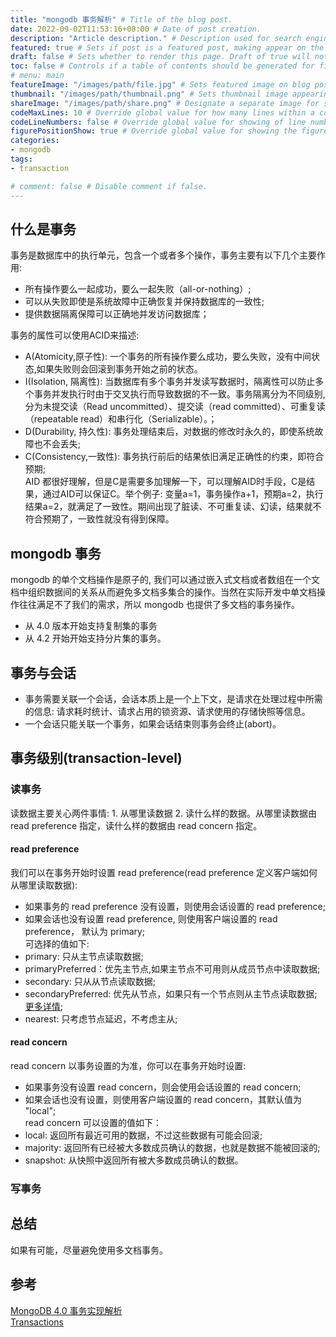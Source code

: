 ```yaml
---
title: "mongodb 事务解析" # Title of the blog post.   
date: 2022-09-02T11:53:16+08:00 # Date of post creation.
description: "Article description." # Description used for search engine.
featured: true # Sets if post is a featured post, making appear on the home page side bar.
draft: false # Sets whether to render this page. Draft of true will not be rendered.
toc: false # Controls if a table of contents should be generated for first-level links automatically.
# menu: main
featureImage: "/images/path/file.jpg" # Sets featured image on blog post.
thumbnail: "/images/path/thumbnail.png" # Sets thumbnail image appearing inside card on homepage.
shareImage: "/images/path/share.png" # Designate a separate image for social media sharing.
codeMaxLines: 10 # Override global value for how many lines within a code block before auto-collapsing.
codeLineNumbers: false # Override global value for showing of line numbers within code block.
figurePositionShow: true # Override global value for showing the figure label.
categories:
- mongodb
tags:
- transaction

# comment: false # Disable comment if false.
---
```


## 什么是事务
事务是数据库中的执行单元，包含一个或者多个操作，事务主要有以下几个主要作用:    
- 所有操作要么一起成功，要么一起失败（all-or-nothing）;   
- 可以从失败即使是系统故障中正确恢复并保持数据库的一致性;   
- 提供数据隔离保障可以正确地并发访问数据库；   

事务的属性可以使用ACID来描述:  
- A(Atomicity,原子性): 一个事务的所有操作要么成功，要么失败，没有中间状态,如果失败则会回滚到事务开始之前的状态。  
- I(Isolation, 隔离性): 当数据库有多个事务并发读写数据时，隔离性可以防止多个事务并发执行时由于交叉执行而导致数据的不一致。事务隔离分为不同级别,分为未提交读（Read uncommitted）、提交读（read committed）、可重复读（repeatable read）和串行化（Serializable）。；     
- D(Durability, 持久性): 事务处理结束后，对数据的修改时永久的，即使系统故障也不会丢失;    
- C(Consistency,一致性):  事务执行前后的结果依旧满足正确性的约束，即符合预期;  
AID 都很好理解，但是C是需要多加理解一下，可以理解AID时手段，C是结果，通过AID可以保证C。举个例子: 变量a=1，事务操作a+1，预期a=2，执行结果a=2，就满足了一致性。期间出现了脏读、不可重复读、幻读，结果就不符合预期了，一致性就没有得到保障。


## mongodb 事务
mongodb 的单个文档操作是原子的, 我们可以通过嵌入式文档或者数组在一个文档中组织数据间的关系从而避免多文档多集合的操作。当然在实际开发中单文档操作往往满足不了我们的需求，所以 mongodb 也提供了多文档的事务操作。  
- 从 4.0 版本开始支持复制集的事务  
- 从 4.2 开始开始支持分片集的事务。


## 事务与会话  
- 事务需要关联一个会话，会话本质上是一个上下文，是请求在处理过程中所需的信息: 请求耗时统计、请求占用的锁资源、请求使用的存储快照等信息。  
- 一个会话只能关联一个事务，如果会话结束则事务会终止(abort)。   

## 事务级别(transaction-level)  
### 读事务
读数据主要关心两件事情: 1. 从哪里读数据 2. 读什么样的数据。从哪里读数据由 read preference 指定，读什么样的数据由
read concern 指定。
#### read preference
我们可以在事务开始时设置  read preference(read preference 定义客户端如何从哪里读取数据):  
- 如果事务的 read preference 没有设置，则使用会话设置的 read preference;  
- 如果会话也没有设置 read preference, 则使用客户端设置的 read preference， 默认为 primary;  
可选择的值如下:
- primary: 只从主节点读取数据;  
- primaryPreferred：优先主节点,如果主节点不可用则从成员节点中读取数据;    
- secondary: 只从从节点读取数据;  
- secondaryPreferred: 优先从节点，如果只有一个节点则从主节点读取数据; [更多详情](https://www.mongodb.com/docs/manual/core/read-preference/#mongodb-readmode-secondaryPreferred);  
- nearest: 只考虑节点延迟，不考虑主从;  

#### read concern 
read concern 以事务设置的为准，你可以在事务开始时设置:
- 如果事务没有设置 read concern，则会使用会话设置的 read concern;  
- 如果会话也没有设置，则使用客户端设置的 read concern，其默认值为 "local";  
read concern 可以设置的值如下：  
- local: 返回所有最近可用的数据，不过这些数据有可能会回滚;  
- majority: 返回所有已经被大多数成员确认的数据，也就是数据不能被回滚的;  
- snapshot:  从快照中返回所有被大多数成员确认的数据。


### 写事务  























## 总结
如果有可能，尽量避免使用多文档事务。  

## 参考
[MongoDB 4.0 事务实现解析](https://mongoing.com/%3Fp%3D6084)  
[Transactions](https://www.mongodb.com/docs/manual/core/transactions/#transactions-and-sessions)   





















